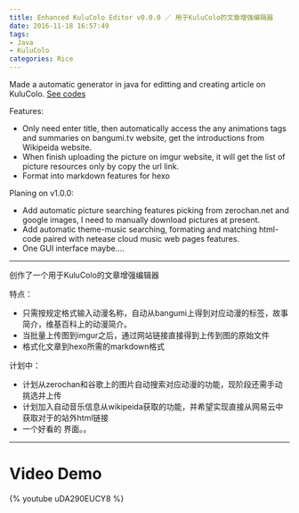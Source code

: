 ```yaml
---
title: Enhanced KuluColo Editor v0.0.0 ／ 用于KuluColo的文章增强编辑器
date: 2016-11-18 16:57:49
tags:
- Java
- KuluColo
categories: Rice
---
```


Made a automatic generator in java for editting and creating article on KuluColo. [See codes](https://github.com/vincecao/KuluColo_Enhanced_Editor "Enhanced KuluColo Editor")

<!--more-->
Features:
- Only need enter title, then automatically access the any animations tags and summaries on bangumi.tv website, get the introductions from Wikipeida website.
- When finish uploading the picture on imgur website, it will get the list of picture resources only by copy the url link.
- Format into markdown features for hexo

Planing on v1.0.0:
- Add automatic picture searching features picking from zerochan.net and google images, I need to manually download pictures at present.
- Add automatic theme-music searching, formating and matching html-code paired with netease cloud music web pages features.
- One GUI interface maybe....

---
创作了一个用于KuluColo的文章增强编辑器

特点：
- 只需按规定格式输入动漫名称，自动从bangumi上得到对应动漫的标签，故事简介，维基百科上的动漫简介。
- 当批量上传图到imgur之后，通过网站链接直接得到上传到图的原始文件
- 格式化文章到hexo所需的markdown格式

计划中：
- 计划从zerochan和谷歌上的图片自动搜索对应动漫的功能，现阶段还需手动挑选并上传
- 计划加入自动音乐信息从wikipeida获取的功能，并希望实现直接从网易云中获取对于的站外html链接
- 一个好看的 界面。。

---

# Video Demo

{% youtube uDA290EUCY8 %}
